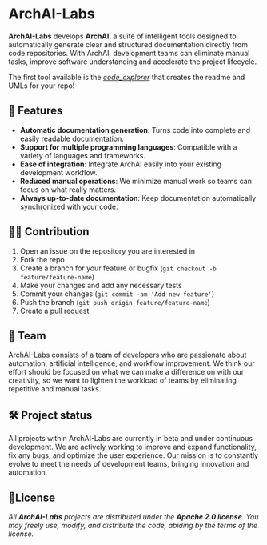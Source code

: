 # ArchAI-Labs

**ArchAI-Labs** develops **ArchAI**, a suite of intelligent tools designed to automatically generate clear and structured documentation directly from code repositories. With ArchAI, development teams can eliminate manual tasks, improve software understanding and accelerate the project lifecycle.

The first tool available is the [*code_explorer*](https://github.com/ArchAI-Labs/code_explainer) that creates the readme and UMLs for your repo!

## 🚀 Features

* **Automatic documentation generation**: Turns code into complete and easily readable documentation.
* **Support for multiple programming languages**: Compatible with a variety of languages and frameworks.
* **Ease of integration**: Integrate ArchAI easily into your existing development workflow.
* **Reduced manual operations**: We minimize manual work so teams can focus on what really matters.
* **Always up-to-date documentation**: Keep documentation automatically synchronized with your code.

## 🧑‍💻 Contribution

1. Open an issue on the repository you are interested in
2. Fork the repo
3. Create a branch for your feature or bugfix (`git checkout -b feature/feature-name`)
4. Make your changes and add any necessary tests
5. Commit your changes (`git commit -am 'Add new feature'`)
6. Push the branch (`git push origin feature/feature-name`)
7. Create a pull request

## 👥 Team

ArchAI-Labs consists of a team of developers who are passionate about automation, artificial intelligence, and workflow improvement. We think our effort should be focused on what we can make a difference on with our creativity, so we want to lighten the workload of teams by eliminating repetitive and manual tasks.

## 🛠️ Project status

All projects within ArchAI-Labs are currently in beta and under continuous development. We are actively working to improve and expand functionality, fix any bugs, and optimize the user experience. Our mission is to constantly evolve to meet the needs of development teams, bringing innovation and automation.

## 📄License

*All **ArchAI-Labs** projects are distributed under the **Apache 2.0 license**. You may freely use, modify, and distribute the code, abiding by the terms of the license.*
